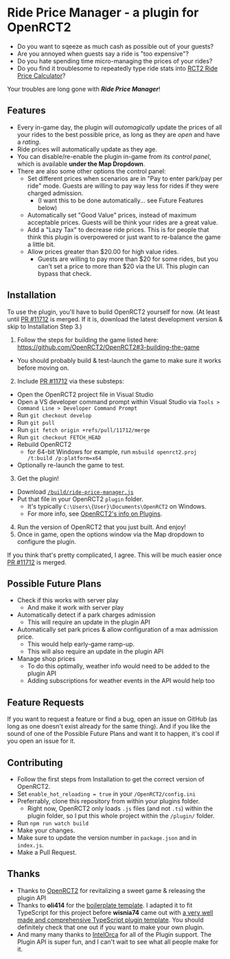 # Ride Price Manager - a plugin for OpenRCT2
- Do you want to sqeeze as much cash as possible out of your guests?
- Are you annoyed when guests say a ride is "too expensive"?
- Do you hate spending time micro-managing the prices of your rides?
- Do you find it troublesome to repeatedly type ride stats into [RCT2 Ride Price Calculator](https://rct2calc.shottysteve.com/)?

Your troubles are long gone with ***Ride Price Manager***!

## Features
- Every in-game day, the plugin will _automagically_ update the prices of all your rides to the best possible price, as long as they are _open_ and have a _rating_.
- Ride prices will automatically update as they age.
- You can disable/re-enable the plugin in-game from its _control panel_, which is available **under the Map Dropdown**.
- There are also some other options the control panel:
  - Set different prices when scenarios are in "Pay to enter park/pay per ride" mode. Guests are willing to pay way less for rides if they were charged admission.
    - (I want this to be done automatically... see Future Features below)
  - Automatically set "Good Value" prices, instead of maximum acceptable prices. Guests will be think your rides are a great value.
  - Add a "Lazy Tax" to decrease ride prices. This is for people that think this plugin is overpowered or just want to re-balance the game a little bit.
  - Allow prices greater than $20.00 for high value rides.
    - Guests are willing to pay more than $20 for some rides, but you can't set a price to more than $20 via the UI. This plugin can bypass that check.

## Installation
To use the plugin, you'll have to build OpenRCT2 yourself for now. (At least until [PR #11712](https://github.com/OpenRCT2/OpenRCT2/pull/11712) is merged. If it is, download the latest development version & skip to Installation Step 3.)
1. Follow the steps for building the game listed here: https://github.com/OpenRCT2/OpenRCT2#3-building-the-game
  - You should probably build & test-launch the game to make sure it works before moving on.
2. Include [PR #11712](https://github.com/OpenRCT2/OpenRCT2/pull/11712) via these substeps:
  - Open the OpenRCT2 project file in Visual Studio
  - Open a VS developer command prompt within Visual Studio via `Tools > Command Line > Developer Command Prompt`
  - Run `git checkout develop`
  - Run `git pull`
  - Run `git fetch origin +refs/pull/11712/merge`
  - Run `git checkout FETCH_HEAD`
  - Rebuild OpenRCT2
    - for 64-bit Windows for example, run `msbuild openrct2.proj /t:build /p:platform=x64`
  - Optionally re-launch the game to test.
3. Get the plugin!
  - Download [`/build/ride-price-manager.js`](build/ride-price-manager.js)
  - Put that file in your OpenRCT2 `plugin` folder.
    - It's typically `C:\Users\{User}\Documents\OpenRCT2` on Windows.
    - For more info, see [OpenRCT2's info on Plugins](https://github.com/OpenRCT2/OpenRCT2/blob/develop/distribution/scripting.md).
4. Run the version of OpenRCT2 that you just built. And enjoy!
5. Once in game, open the options window via the Map dropdown to configure the plugin.

If you think that's pretty complicated, I agree. This will be much easier once [PR #11712](https://github.com/OpenRCT2/OpenRCT2/pull/11712) is merged.

## Possible Future Plans
- Check if this works with server play
  - And make it work with server play
- Automatically detect if a park charges admission
  - This will require an update in the plugin API
- Automatically set park prices & allow configuration of a max admission price.
  - This would help early-game ramp-up.
  - This will also require an update in the plugin API
- Manage shop prices
  - To do this optimally, weather info would need to be added to the plugin API
  - Adding subscriptions for weather events in the API would help too
  
## Feature Requests
If you want to request a feature or find a bug, open an issue on GitHub (as long as one doesn't exist already for the same thing). And if you like the sound of one of the Possible Future Plans and want it to happen, it's cool if you open an issue for it.

## Contributing
- Follow the first steps from Installation to get the correct version of OpenRCT2.
- Set `enable_hot_reloading = true` in your `/OpenRCT2/config.ini`
- Preferrably, clone this repository from within your plugins folder.
  - Right now, OpenRCT2 only loads `.js` files (and not `.ts`) within the plugin folder, so I put this whole project within the `/plugin/` folder.
- Run `npm run watch build`
- Make your changes.
- Make sure to update the version number in `package.json` and in `index.js`.
- Make a Pull Request.

## Thanks
- Thanks to [OpenRCT2](https://github.com/OpenRCT2/OpenRCT2) for revitalizing a sweet game & releasing the plugin API
- Thanks to **oli414** for the [boilerplate template](https://github.com/oli414/openrct2-plugin-boilerplate). I adapted it to fit TypeScript for this project before **wisnia74** came out with [a very well made and comprehensive TypeScript plugin template](https://github.com/wisnia74/openrct2-typescript-mod-template). You should definitely check that one out if you want to make your own plugin.
- And many many thanks to [IntelOrca](https://github.com/IntelOrca) for all of the Plugin support. The Plugin API is super fun, and I can't wait to see what all people make for it.

